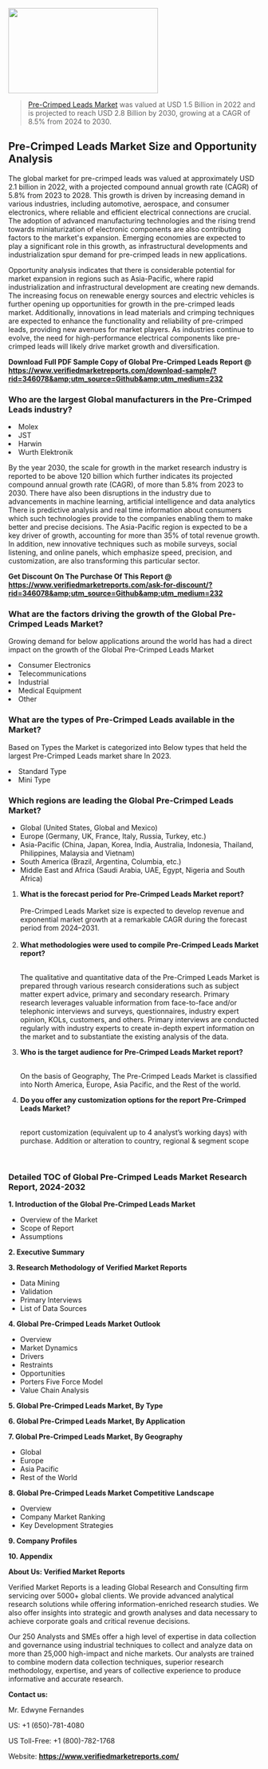 
<img src="https://ffe5etoiles.com/wp-content/uploads/2024/12/MST1-300x171.png" alt="" width="300" height="171" class="alignnone size-medium wp-image-20088" /><blockquote><p><p><a href="https://www.verifiedmarketreports.com/download-sample/?rid=346078&utm_source=Github&utm_medium=232" target="_blank">Pre-Crimped Leads Market</a> was valued at USD 1.5 Billion in 2022 and is projected to reach USD 2.8 Billion by 2030, growing at a CAGR of 8.5% from 2024 to 2030.</p></blockquote><p><h2>Pre-Crimped Leads Market Size and Opportunity Analysis</h2><p>The global market for pre-crimped leads was valued at approximately USD 2.1 billion in 2022, with a projected compound annual growth rate (CAGR) of 5.8% from 2023 to 2028. This growth is driven by increasing demand in various industries, including automotive, aerospace, and consumer electronics, where reliable and efficient electrical connections are crucial. The adoption of advanced manufacturing technologies and the rising trend towards miniaturization of electronic components are also contributing factors to the market's expansion. Emerging economies are expected to play a significant role in this growth, as infrastructural developments and industrialization spur demand for pre-crimped leads in new applications.</p><p>Opportunity analysis indicates that there is considerable potential for market expansion in regions such as Asia-Pacific, where rapid industrialization and infrastructural development are creating new demands. The increasing focus on renewable energy sources and electric vehicles is further opening up opportunities for growth in the pre-crimped leads market. Additionally, innovations in lead materials and crimping techniques are expected to enhance the functionality and reliability of pre-crimped leads, providing new avenues for market players. As industries continue to evolve, the need for high-performance electrical components like pre-crimped leads will likely drive market growth and diversification.</p></p><p class=""><strong>Download Full PDF Sample Copy of Global Pre-Crimped Leads Report @ <a href="https://www.verifiedmarketreports.com/download-sample/?rid=346078&amp;utm_source=Github&amp;utm_medium=232" target="_blank">https://www.verifiedmarketreports.com/download-sample/?rid=346078&amp;utm_source=Github&amp;utm_medium=232</a></strong></p><h3 id="" class="">Who are the largest Global manufacturers in the Pre-Crimped Leads industry?</h3><p><li>Molex</li><li> JST</li><li> Harwin</li><li> Wurth Elektronik</li></p><div class=""><div class="" dir="" data-message-author-role="" data-message-id="" data-message-model-slug=""><div class=""><div class=""><div class=""><div class="" dir="" data-message-author-role="" data-message-id="" data-message-model-slug=""><div class=""><div class=""><p>By the year 2030, the scale for growth in the market research industry is reported to be above 120 billion which further indicates its projected compound annual growth rate (CAGR), of more than 5.8% from 2023 to 2030. There have also been disruptions in the industry due to advancements in machine learning, artificial intelligence and data analytics There is predictive analysis and real time information about consumers which such technologies provide to the companies enabling them to make better and precise decisions. The Asia-Pacific region is expected to be a key driver of growth, accounting for more than 35% of total revenue growth. In addition, new innovative techniques such as mobile surveys, social listening, and online panels, which emphasize speed, precision, and customization, are also transforming this particular sector.</p><p><strong>Get Discount On The Purchase Of This Report @&nbsp; <a href="https://www.verifiedmarketreports.com/ask-for-discount/?rid=346078&amp;utm_source=Github&amp;utm_medium=232" target="_blank">https://www.verifiedmarketreports.com/ask-for-discount/?rid=346078&amp;utm_source=Github&amp;utm_medium=232</a></strong></p></div></div></div></div></div></div></div></div><h3 id="" class="">What are the factors driving the growth of the Global Pre-Crimped Leads Market?</h3><p id="" class="">Growing demand for below applications around the world has had a direct impact on the growth of the Global Pre-Crimped Leads Market</p><p id="" class=""><li>Consumer Electronics</li><li> Telecommunications</li><li> Industrial</li><li> Medical Equipment</li><li> Other</li></p><h3 id="" class="">What are the types of Pre-Crimped Leads available in the Market?</h3><p id="" class="">Based on Types the Market is categorized into Below types that held the largest Pre-Crimped Leads market share In 2023.</p><p id="" class=""><li>Standard Type</li><li> Mini Type</li></p><h3 id="" class="">Which regions are leading the Global Pre-Crimped Leads Market?</h3><ul><li>Global (United States, Global and Mexico)</li><li>Europe (Germany, UK, France, Italy, Russia, Turkey, etc.)</li><li>Asia-Pacific (China, Japan, Korea, India, Australia, Indonesia, Thailand, Philippines, Malaysia and Vietnam)</li><li>South America (Brazil, Argentina, Columbia, etc.)</li><li>Middle East and Africa (Saudi Arabia, UAE, Egypt, Nigeria and South Africa)</li></ul><p><ol><li><strong>What is the forecast period for Pre-Crimped Leads Market report?<br /></strong><br /><span data-sheets-root="1" data-sheets-value="{&quot;1&quot;:2,&quot;2&quot;:&quot;XXXX size is expected to develop revenue and exponential market growth at a remarkable CAGR during the forecast period from 2024&ndash;2030.&quot;}" data-sheets-userformat="{&quot;2&quot;:12674,&quot;4&quot;:{&quot;1&quot;:2,&quot;2&quot;:16776960},&quot;10&quot;:2,&quot;11&quot;:0,&quot;15&quot;:&quot;Arial&quot;,&quot;16&quot;:12}">Pre-Crimped Leads Market size is expected to develop revenue and exponential market growth at a remarkable CAGR during the forecast period from 2024&ndash;2031.</span><br /><br /></li><li><strong>What methodologies were used to compile Pre-Crimped Leads Market report?<br /><br /></strong><p>The qualitative and quantitative data of the&nbsp;Pre-Crimped Leads Market is prepared through various research considerations such as subject matter expert advice, primary and secondary research. Primary research leverages valuable information from face-to-face and/or telephonic interviews and surveys, questionnaires, industry expert opinion, KOLs, customers, and others. Primary interviews are conducted regularly with industry experts to create in-depth expert information on the market and to substantiate the existing analysis of the data.&nbsp;</p></li><li><strong>Who is the target audience for Pre-Crimped Leads Market report?<br /><br /></strong><p>On the basis of Geography, The&nbsp;Pre-Crimped Leads Market is classified into North America, Europe, Asia Pacific, and the Rest of the world.</p></li><li><strong>Do you offer any customization options for the report Pre-Crimped Leads Market?<br /><br /></strong><p>report customization (equivalent up to 4 analyst&rsquo;s working days) with purchase. Addition or alteration to country, regional &amp; segment scope</p><p>&nbsp;</p></li></ol></p><h3 id="" class="">Detailed TOC of Global Pre-Crimped Leads Market Research Report, 2024-2032</h3><p id="" class=""><strong>1. Introduction of the Global Pre-Crimped Leads Market</strong></p><ul><li>Overview of the Market</li><li>Scope of Report</li><li>Assumptions</li></ul><p id="" class=""><strong>2. Executive Summary</strong></p><p id="" class=""><strong>3. Research Methodology of&nbsp;Verified Market Reports</strong></p><ul><li>Data Mining</li><li>Validation</li><li>Primary Interviews</li><li>List of Data Sources</li></ul><p id="" class=""><strong>4. Global Pre-Crimped Leads Market Outlook</strong></p><ul><li>Overview</li><li>Market Dynamics</li><li>Drivers</li><li>Restraints</li><li>Opportunities</li><li>Porters Five Force Model</li><li>Value Chain Analysis</li></ul><p id="" class=""><strong>5. Global Pre-Crimped Leads Market, By&nbsp;Type</strong></p><p id="" class=""><strong>6. Global Pre-Crimped Leads Market, By Application</strong></p><p id="" class=""><strong>7. Global Pre-Crimped Leads Market, By Geography</strong></p><ul><li>Global</li><li>Europe</li><li>Asia Pacific</li><li>Rest of the World</li></ul><p id="" class=""><strong>8. Global Pre-Crimped Leads Market Competitive Landscape</strong></p><ul><li>Overview</li><li>Company Market Ranking</li><li>Key Development Strategies</li></ul><p id="" class=""><strong>9. Company Profiles</strong></p><p id="" class=""><strong>10. Appendix</strong></p><p id="" class=""><strong>About Us: Verified Market Reports</strong></p><p id="" class="">Verified Market Reports is a leading Global Research and Consulting firm servicing over 5000+ global clients. We provide advanced analytical research solutions while offering information-enriched research studies. We also offer insights into strategic and growth analyses and data necessary to achieve corporate goals and critical revenue decisions.</p><p id="" class="">Our 250 Analysts and SMEs offer a high level of expertise in data collection and governance using industrial techniques to collect and analyze data on more than 25,000 high-impact and niche markets. Our analysts are trained to combine modern data collection techniques, superior research methodology, expertise, and years of collective experience to produce informative and accurate research.</p><p id="" class=""><strong>Contact us:</strong></p><p id="" class="">Mr. Edwyne Fernandes</p><p id="" class="">US: +1 (650)-781-4080</p><p id="" class="">US Toll-Free: +1 (800)-782-1768</p><p id="" class="">Website: <a target="" data-test-app-aware-link=""><strong>https://www.verifiedmarketreports.com/</strong></a></p>
